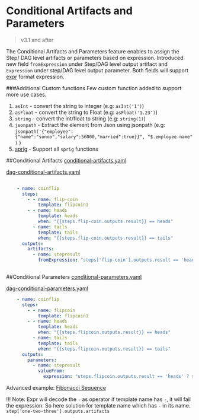 # Conditional Artifacts and Parameters

> v3.1 and after

The Conditional Artifacts and Parameters feature enables to assign the Step/ DAG level artifacts or parameters based on expression. Introduced new field `fromExpression` under Step/DAG level output artifact and `Expression` under  step/DAG level output  parameter.
Both fields will support [expr](https://github.com/antonmedv/expr/blob/master/docs/Language-Definition.md) format expression.

###Additional Custom functions
Few custom function added to support more use cases.
1. `asInt`    - convert the string to integer (e.g: `asInt('1')`)
2. `asFloat`  - convert the string to Float (e.g: `asFloat('1.23')`)
3. `string`   - convert the  int/float to string (e.g: `string(1)`)
4. `jsonpath` - Extract the element from Json using jsonpath (e.g: `jsonpath('{"employee":{"name":"sonoo","salary":56000,"married":true}}", "$.employee.name" )` )
5. [sprig](http://masterminds.github.io/sprig/) - Support all `sprig` functions

##Conditional Artifacts
[conditional-artifacts.yaml](../examples/conditional-artifacts.yaml)

[dag-conditional-artifacts.yaml](../examples/dag-conditional-artifacts.yaml)
```yaml
 
    - name: coinflip
      steps:
        - - name: flip-coin
            template: flipcoin1
        - - name: heads
            template: heads
            when: "{{steps.flip-coin.outputs.result}} == heads"
          - name: tails
            template: tails
            when: "{{steps.flip-coin.outputs.result}} == tails"
      outputs:
        artifacts:
          - name: stepresult
            fromExpression: "steps['flip-coin'].outputs.result == 'heads' ? steps.heads.outputs.artifacts.headsresult : steps.tails.outputs.artifacts.tailsresult"
    
```
##Conditional Parameters
[conditional-parameters.yaml](../examples/conditional-parameters.yaml)

[dag-conditional-parameters.yaml](../examples/dag-conditional-parameters.yaml)
```yaml   
    - name: coinflip
      steps:
        - - name: flipcoin
            template: flipcoin1
        - - name: heads
            template: heads
            when: "{{steps.flipcoin.outputs.result}} == heads"
          - name: tails
            template: tails
            when: "{{steps.flipcoin.outputs.result}} == tails"
      outputs:
        parameters:
          - name: stepresult
            valueFrom:
              expression: "steps.flipcoin.outputs.result == 'heads' ? steps.heads.outputs.result : steps.tails.outputs.result"
```
Advanced example: [Fibonacci Sequence](../examples/fibonacci-seq-conditional-param.yaml)

!!! Note: Expr will decode the `-` as operator if template name has `-`, it will fail the expression. So here solution for template name which has `-` in its name. `step['one-two-three'].outputs.artifacts`